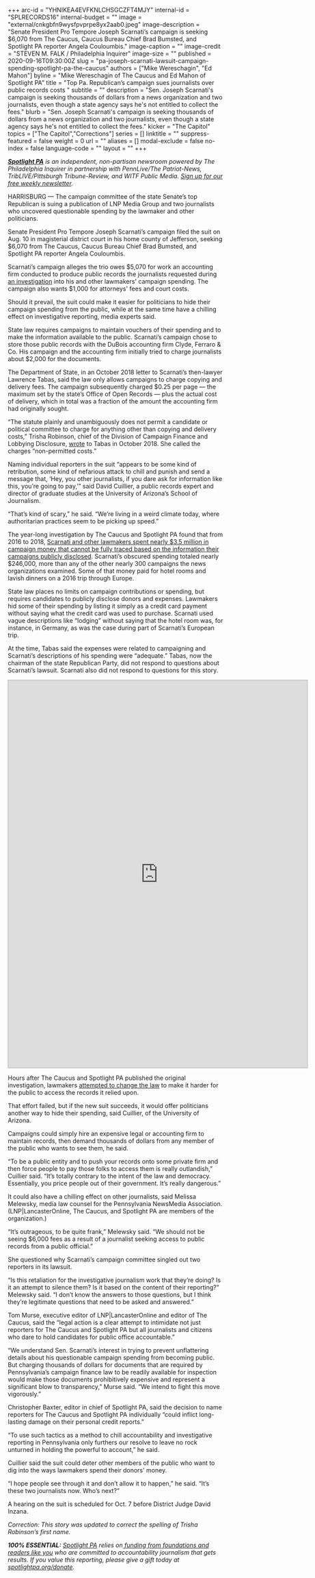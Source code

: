 +++
arc-id = "YHNIKEA4EVFKNLCHSGCZFT4MJY"
internal-id = "SPLRECORDS16"
internal-budget = ""
image = "external/cnkgbfn9wysfpvprpe8yx2aab0.jpeg"
image-description = "Senate President Pro Tempore Joseph Scarnati’s campaign is seeking $6,070 from The Caucus, Caucus Bureau Chief Brad Bumsted, and Spotlight PA reporter Angela Couloumbis."
image-caption = ""
image-credit = "STEVEN M. FALK / Philadelphia Inquirer"
image-size = ""
published = 2020-09-16T09:30:00Z
slug = "pa-joseph-scarnati-lawsuit-campaign-spending-spotlight-pa-the-caucus"
authors = ["Mike Wereschagin", "Ed Mahon"]
byline = "Mike Wereschagin of The Caucus and Ed Mahon of Spotlight PA"
title = "Top Pa. Republican’s campaign sues journalists over public records costs "
subtitle = ""
description = "Sen. Joseph Scarnati's campaign is seeking thousands of dollars from a news organization and two journalists, even though a state agency says he's not entitled to collect the fees."
blurb = "Sen. Joseph Scarnati's campaign is seeking thousands of dollars from a news organization and two journalists, even though a state agency says he's not entitled to collect the fees."
kicker = "The Capitol"
topics = ["The Capitol","Corrections"]
series = []
linktitle = ""
suppress-featured = false
weight = 0
url = ""
aliases = []
modal-exclude = false
no-index = false
language-code = ""
layout = ""
+++

<a href="https://www.spotlightpa.org/"><i><b>Spotlight PA</b></i></a><i> is an independent, non-partisan newsroom powered by The Philadelphia Inquirer in partnership with PennLive/The Patriot-News, TribLIVE/Pittsburgh Tribune-Review, and WITF Public Media. </i><a href="https://www.spotlightpa.org/newsletters"><i>Sign up for our free weekly newsletter</i></a><i>.</i>

HARRISBURG — The campaign committee of the state Senate’s top Republican is suing a publication of LNP Media Group and two journalists who uncovered questionable spending by the lawmaker and other politicians.

Senate President Pro Tempore Joseph Scarnati’s campaign filed the suit on Aug. 10 in magisterial district court in his home county of Jefferson, seeking $6,070 from The Caucus, Caucus Bureau Chief Brad Bumsted, and Spotlight PA reporter Angela Couloumbis.

Scarnati’s campaign alleges the trio owes $5,070 for work an accounting firm conducted to produce public records the journalists requested during <a href="https://lancasteronline.com/news/lavish-dinners-sports-tickets-and-nearly-3-5-million-other-expenses-by-pa-lawmakers-you/article_24e27f98-f1c7-11e9-9496-0fe36c25e334.html">an investigation</a> into his and other lawmakers' campaign spending. The campaign also wants $1,000 for attorneys' fees and court costs.

Should it prevail, the suit could make it easier for politicians to hide their campaign spending from the public, while at the same time have a chilling effect on investigative reporting, media experts said.

State law requires campaigns to maintain vouchers of their spending and to make the information available to the public. Scarnati’s campaign chose to store those public records with the DuBois accounting firm Clyde, Ferraro &amp; Co. His campaign and the accounting firm initially tried to charge journalists about $2,000 for the documents.

The Department of State, in an October 2018 letter to Scarnati’s then-lawyer Lawrence Tabas, said the law only allows campaigns to charge copying and delivery fees. The campaign subsequently charged $0.25 per page — the maximum set by the state’s Office of Open Records — plus the actual cost of delivery, which in total was a fraction of the amount the accounting firm had originally sought.

<script src="https://www.spotlightpa.org/embed.js" async></script><div data-spl-embed-version="1" data-spl-src="https://www.spotlightpa.org/embeds/newsletter/"></div>

“The statute plainly and unambiguously does not permit a candidate or political committee to charge for anything other than copying and delivery costs,” Trisha Robinson, chief of the Division of Campaign Finance and Lobbying Disclosure, <a href="https://embed.documentcloud.org/documents/20388894-ltr-to-ltabas-friends-of-scarnati-10-26-2018/?embed=1&title=1" target=_blank>wrote</a> to Tabas in October 2018. She called the charges “non-permitted costs.”

Naming individual reporters in the suit “appears to be some kind of retribution, some kind of nefarious attack to chill and punish and send a message that, ‘Hey, you other journalists, if you dare ask for information like this, you’re going to pay,’” said David Cuillier, a public records expert and director of graduate studies at the University of Arizona’s School of Journalism.

“That’s kind of scary,” he said. “We’re living in a weird climate today, where authoritarian practices seem to be picking up speed.”

The year-long investigation by The Caucus and Spotlight PA found that from 2016 to 2018, <a href="https://www.spotlightpa.org/news/2019/10/lavish-dinners-sports-tickets-and-nearly-3.5-million-other-expenses-by-pa.-lawmakers-youve-never-seen/" target=_blank>Scarnati and other lawmakers spent nearly $3.5 million in campaign money that cannot be fully traced based on the information their campaigns publicly disclosed</a>. Scarnati’s obscured spending totaled nearly $246,000, more than any of the other nearly 300 campaigns the news organizations examined. Some of that money paid for hotel rooms and lavish dinners on a 2016 trip through Europe.

State law places no limits on campaign contributions or spending, but requires candidates to publicly disclose donors and expenses. Lawmakers hid some of their spending by listing it simply as a credit card payment without saying what the credit card was used to purchase. Scarnati used vague descriptions like “lodging” without saying that the hotel room was, for instance, in Germany, as was the case during part of Scarnati’s European trip.

At the time, Tabas said the expenses were related to campaigning and Scarnati’s descriptions of his spending were “adequate.” Tabas, now the chairman of the state Republican Party, did not respond to questions about Scarnati’s lawsuit. Scarnati also did not respond to questions for this story.

<iframe
  src="https://embed.documentcloud.org/documents/20388894-ltr-to-ltabas-friends-of-scarnati-10-26-2018/?embed=1&amp;title=1"
  title="Ltr to L.Tabas (Friends of Scarnati) 10-26-2018 (Hosted by DocumentCloud)"
  width="700"
  height="905"
  style="border: 1px solid #aaa;"
  sandbox="allow-scripts allow-same-origin allow-popups allow-forms"
></iframe>

Hours after The Caucus and Spotlight PA published the original investigation, lawmakers <a href="https://www.spotlightpa.org/news/2019/10/lawmakers-quietly-tucked-a-new-provision-into-a-bill-that-would-reduce-oversight/">attempted to change the law</a> to make it harder for the public to access the records it relied upon.

That effort failed, but if the new suit succeeds, it would offer politicians another way to hide their spending, said Cuillier, of the University of Arizona.

Campaigns could simply hire an expensive legal or accounting firm to maintain records, then demand thousands of dollars from any member of the public who wants to see them, he said.

“To be a public entity and to push your records onto some private firm and then force people to pay those folks to access them is really outlandish,” Cuillier said. “It’s totally contrary to the intent of the law and democracy. Essentially, you price people out of their government. It’s really dangerous.”

It could also have a chilling effect on other journalists, said Melissa Melewsky, media law counsel for the Pennsylvania NewsMedia Association. (LNP|LancasterOnline, The Caucus, and Spotlight PA are members of the organization.)

“It’s outrageous, to be quite frank,” Melewsky said. “We should not be seeing $6,000 fees as a result of a journalist seeking access to public records from a public official.”

She questioned why Scarnati’s campaign committee singled out two reporters in its lawsuit.

“Is this retaliation for the investigative journalism work that they’re doing? Is it an attempt to silence them? Is it based on the content of their reporting?” Melewsky said. “I don’t know the answers to those questions, but I think they’re legitimate questions that need to be asked and answered.”

<script src="https://www.spotlightpa.org/embed.js" async></script><div data-spl-embed-version="1" data-spl-src="https://www.spotlightpa.org/embeds/donate/?teaser_text=Spotlight%20PA%20provides%20essential%2C%20public-service%20journalism%20thanks%20to%20readers%20like%20you.%20Help%20us%20continue%20to%20follow%20the%20money%20and%20hold%20officials%20to%20account."></div>

Tom Murse, executive editor of LNP|LancasterOnline and editor of The Caucus, said the “legal action is a clear attempt to intimidate not just reporters for The Caucus and Spotlight PA but all journalists and citizens who dare to hold candidates for public office accountable.”

“We understand Sen. Scarnati’s interest in trying to prevent unflattering details about his questionable campaign spending from becoming public. But charging thousands of dollars for documents that are required by Pennsylvania’s campaign finance law to be readily available for inspection would make those documents prohibitively expensive and represent a significant blow to transparency,” Murse said. “We intend to fight this move vigorously.”

Christopher Baxter, editor in chief of Spotlight PA, said the decision to name reporters for The Caucus and Spotlight PA individually “could inflict long-lasting damage on their personal credit reports.”

“To use such tactics as a method to chill accountability and investigative reporting in Pennsylvania only furthers our resolve to leave no rock unturned in holding the powerful to account,” he said.

Cuillier said the suit could deter other members of the public who want to dig into the ways lawmakers spend their donors' money.

“I hope people see through it and don’t allow it to happen,” he said. “It’s these two journalists now. Who’s next?”

A hearing on the suit is scheduled for Oct. 7 before District Judge David Inzana.

<i>Correction: This story was updated to correct the spelling of Trisha Robinson’s first name. </i>

<i><b>100% ESSENTIAL:</b></i><i> </i><a href="https://www.spotlightpa.org/"><i>Spotlight PA</i></a><i> relies on</i><a href="https://www.spotlightpa.org/support"><i> funding from foundations and readers like you</i></a><i> who are committed to accountability journalism that gets results. If you value this reporting, please give a gift today at </i><a href="https://www.spotlightpa.org/donate"><i>spotlightpa.org/donate</i></a><i>.</i>
